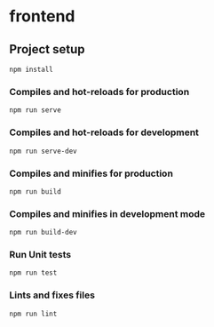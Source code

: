 # frontend

## Project setup
```
npm install
```

### Compiles and hot-reloads for production
```
npm run serve
```
### Compiles and hot-reloads for development
```
npm run serve-dev
```

### Compiles and minifies for production
```
npm run build
```

### Compiles and minifies in development mode
```
npm run build-dev
```

### Run Unit tests
```
npm run test
```

### Lints and fixes files
```
npm run lint
```
